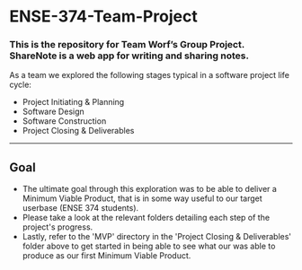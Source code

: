 # ENSE-374-Team-Project
### This is the repository for Team Worf’s Group Project. ShareNote is a web app for writing and sharing notes.

As a team we explored the following stages typical in a software project life cycle:
- Project Initiating & Planning
- Software Design
- Software Construction
- Project Closing & Deliverables
---
## Goal
- The ultimate goal through this exploration was to be able to deliver a Minimum Viable Product, that is in some way useful to our target userbase (ENSE 374 students).
- Please take a look at the relevant folders detailing each step of the project's progress.
- Lastly, refer to the 'MVP' directory in the 'Project Closing & Deliverables' folder above to get started in being able to see what our was able to produce as our first Minimum Viable Product.

